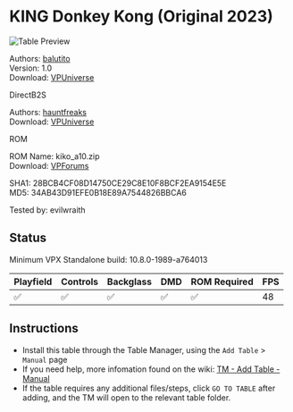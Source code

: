 # KING Donkey Kong (Original 2023)

![Table Preview](../../images/vpx-kingdonkeykong.jpg)

Authors: [balutito](https://vpuniverse.com/profile/36070-balutito/)  
Version: 1.0  
Download: [VPUniverse](https://vpuniverse.com/files/file/16462-king-donkey-kong/)

DirectB2S

Authors: [hauntfreaks](https://vpuniverse.com/profile/5216-hauntfreaks/)  
Download: [VPUniverse](https://vpuniverse.com/files/file/16495-king-donkey-kong-original-2023-alt-b2s/)

ROM

ROM Name: kiko_a10.zip  
Download: [VPForums](https://www.vpforums.org/index.php?app=downloads&showfile=8732)

SHA1: 28BCB4CF08D14750CE29C8E10F8BCF2EA9154E5E  
MD5:  34AB43D91EFE0B18E89A7544826BBCA6 

Tested by: evilwraith

## Status 

Minimum VPX Standalone build: 10.8.0-1989-a764013

| Playfield | Controls | Backglass | DMD | ROM Required | FPS | 
|-----------|----------|-----------|-----|--------------|-----|
| :white_check_mark: | :white_check_mark: | :white_check_mark: | :white_check_mark: | :white_check_mark: | 48 |

## Instructions

- Install this table through the Table Manager, using the `Add Table` > `Manual` page
- If you need help, more infomation found on the wiki: [TM - Add Table - Manual](https://github.com/LegendsUnchained/vpx-standalone-alp4k/wiki/%5B04%5D-%F0%9F%A7%A1-TM-%E2%80%90-Other-Features#add-table---manual)
- If the table requires any additional files/steps, click `GO TO TABLE` after adding, and the TM will open to the relevant table folder.


